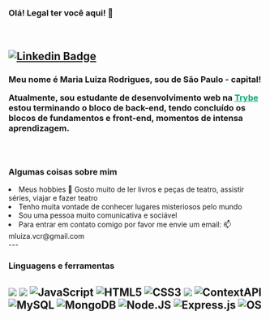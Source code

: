 ### Olá! Legal ter você aqui! 👋

</br>

[![Linkedin Badge](https://img.shields.io/badge/-Linkedin-blue?style=flat-square&logo=Linkedin&logoColor=white&link=https://www.linkedin.com/in/gabrielmirandab/)](https://www.linkedin.com/in/maria-luiza-victorio-castelar-rodrigues-625a2b17a/)
---

<h3>Meu nome é Maria Luiza Rodrigues, sou de São Paulo - capital!
  
Atualmente, sou estudante de desenvolvimento web na <a href="https://www.betrybe.com/" target="_blank" rel="nofollow" style="color:#04AA6D">Trybe</a> estou terminando o bloco de back-end, tendo concluído os blocos de fundamentos e front-end, momentos de intensa aprendizagem.<h3>
</br>
<h3>Algumas coisas sobre mim</h5>
<li> Meus hobbies 🤩 Gosto muito de ler livros e peças de teatro, assistir séries, viajar e fazer teatro </li>
<li>Tenho muita vontade de conhecer lugares misteriosos pelo mundo</li>
<li>Sou uma pessoa muito comunicativa e sociável</li>
<li>Para entrar em contato comigo por favor me envie um email: 📫 mluiza.vcr@gmail.com</li>
---

<h3>Linguagens e ferramentas</h3>

<img src="https://img.shields.io/badge/React-20232A?style=for-the-badge&logo=react&logoColor=61DAFB"> <img src="https://img.shields.io/badge/Redux-593D88?style=for-the-badge&logo=redux&logoColor=white" /> ![JavaScript](https://img.shields.io/badge/JavaScript-323330?style=for-the-badge&logo=javascript&logoColor=F7DF1E) ![HTML5](https://img.shields.io/badge/HTML-239120?style=for-the-badge&logo=html5&logoColor=white) ![CSS3](https://img.shields.io/badge/CSS3-1572B6?style=for-the-badge&logo=css3&logoColor=white) <img src="https://img.shields.io/badge/Jest-C21325?style=for-the-badge&logo=jest&logoColor=white"> ![ContextAPI](https://img.shields.io/badge/ContextAPI-0000FF?style=for-the-badge&logo=React&logoColor=white) ![MySQL](https://img.shields.io/badge/Mysql-1572B6?style=for-the-badge&logo=Mysql&logoColor=white) ![MongoDB](https://img.shields.io/badge/MongoDB-239120?style=for-the-badge&logo=MongoDB&logoColor=white) ![Node.JS](https://img.shields.io/badge/Node.JS-2E8B57?style=for-the-badge&logo=Node.JS&logoColor=white) ![Express.js](https://img.shields.io/badge/Express-323330?logo=javascript&style=for-the-badge&logoColor=F7DF1E) ![OS](https://img.shields.io/badge/Ubuntu-E95420?style=for-the-badge&logo=ubuntu&logoColor=white)
----
